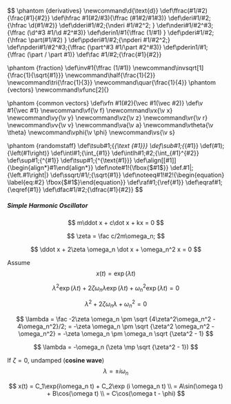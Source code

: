 $$
\phantom {derivatives}
\newcommand\d{\text{d}}
\def\ffrac(#1/#2){\frac{#1}{#2}}
\def\hfrac #1(#2/#3){\ffrac (#1#2/#1#3)}
\def\deri#1/#2;{\hfrac \d(#1/#2)}
\def\dderi#1/#2;{\nderi #1/#2^2; }
\def\nderi#1/#2^#3;{\ffrac (\d^#3 #1/\d #2^#3)}
\def\derin1/#1{\ffrac (1/#1) }
\def\pderi#1/#2;{\hfrac \part(#1/#2) }
\def\ppderi#1/#2;{\npderi #1/#2^2;}
\def\npderi#1/#2^#3;{\ffrac (\part^#3 #1/\part #2^#3)}
\def\pderin1/#1;{\ffrac (\part / \part #1)}
\def\fac #1/#2;{\frac{#1}{#2}}

\phantom {fraction}
\def\inv#1{\ffrac (1/#1)}
\newcommand\invsqrt[1]{\frac{1}{\sqrt{#1}}}
\newcommand\half{\frac{1}{2}}
\newcommand\tri{\frac{1}{3}}
\newcommand\quar{\frac{1}{4}}
\phantom {vectors}
\newcommand\vfunc[2]{}

\phantom {common vectors}
\def\vfn #1(#2){\vec #1(\vec #2)}
\def\v #1{\vec #1}
\newcommand\vf{\v f}
\newcommand\vx{\v x}
\newcommand\vy{\v y}
\newcommand\vz{\v z}
\newcommand\vr{\v r}
\newcommand\vv{\v v}
\newcommand\va{\v a}
\newcommand\vtheta{\v \theta}
\newcommand\vphi{\v \phi}
\newcommand\vs{\v s}

\phantom {randomstaff}
\def\tsub#1;{_{\text {#1}}}
\def\sub#1;{_{#1}}
\def\(#1);{\left(#1\right)}
\def\intl#1;{\int_{#1}}
\def\intlh#1;#2;{\int_{#1}^{#2}}
\def\sup#1;{^{#1}}
\def\tsup#1;{^{\text{#1}}}
\def\align[[#1]]{\begin{align*}#1\end{align*}}
\def\note#1!{\fbox{$#1$}}
\def\.#1|;{\left.#1\right|}
\def\ssqrt/#1/;{\sqrt{#1}}
\def\noteeq#1!#2!{\begin{equation} \label{eq:#2} \fbox{$#1$}\end{equation}}
\def\raf#1;{\ref{#1}}
\def\eqraf#1;{\eqref{#1}}
\def\dfac#1/#2;{\dfrac{#1}{#2}}
$$

##### Simple Harmonic Oscillator

$$
m\ddot x + c\dot x + kx = 0
$$

$$
\zeta = \fac c/2m\omega_n;
$$

$$
\ddot x + 2\zeta \omega_n \dot x + \omega_n^2 x = 0
$$

Assume
$$
x(t) = \exp(\lambda t)
$$

$$
\lambda^2 \exp(\lambda t) + 2\zeta \omega_n \lambda \exp(\lambda t) + \omega_n^2 \exp(\lambda t) = 0
$$

$$
\lambda^2 + 2\zeta\omega_n \lambda +\omega_n^2 = 0
$$

$$
\lambda = \fac -2\zeta \omega_n \pm \sqrt {4\zeta^2\omega_n^2 - 4\omega_n^2}/2; = -\zeta \omega_n \pm \sqrt {\zeta^2 \omega_n^2 - \omega_n^2} = -\zeta \omega_n \pm \omega_n \sqrt {\zeta^2 - 1}
$$

$$
\lambda = -\omega_n (\zeta \mp \sqrt {\zeta^2 - 1})
$$

If $\zeta = 0$, undamped (**cosine wave**)
$$
\lambda = \pm  i \omega_n
$$

$$
x(t) = C_1\exp(i\omega_n t) + C_2\exp (i \omega_n t) \\
= A\sin(\omega t) + B\cos(\omega t) \\
= C\cos(\omega t - \phi)
$$

